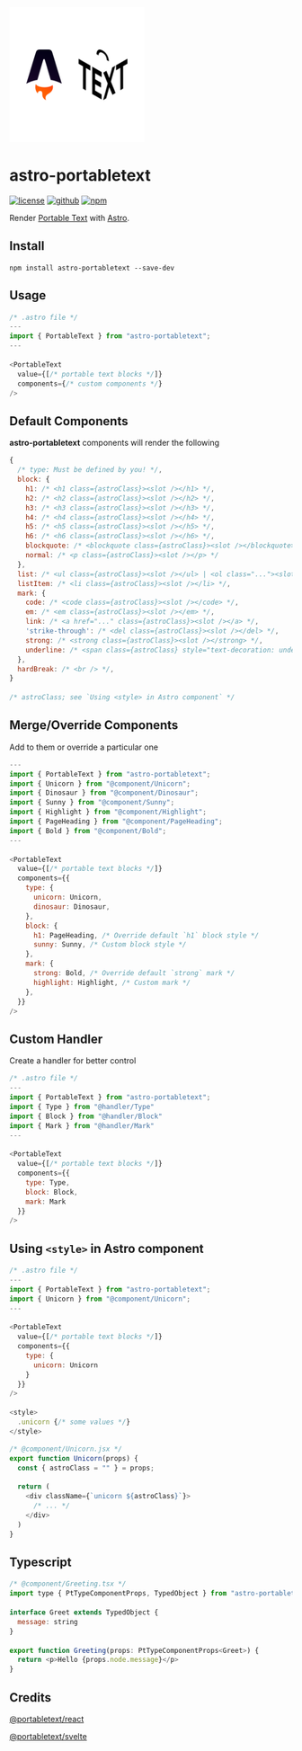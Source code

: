 <div>
  <img src="https://raw.githubusercontent.com/theisel/astro-portabletext/main/logo.svg" width="240" alt="astro-portabletext logo">
</div> 

# astro-portabletext

[![license](https://badgen.net/badge/license/ISC/green)](https://opensource.org/licenses/ISC)
[![github](https://badgen.net/github/release/theisel/astro-portabletext)](https://github.com/theisel/astro-portabletext)
[![npm](https://badgen.net/npm/v/astro-portabletext)](https://www.npmjs.com/package/astro-portabletext)

Render [Portable Text](https://portabletext.org/) with [Astro](https://astro.build/).

## Install
```
npm install astro-portabletext --save-dev
```

## Usage
```js
/* .astro file */
---
import { PortableText } from "astro-portabletext";
---

<PortableText 
  value={[/* portable text blocks */]} 
  components={/* custom components */}
/>
```

## Default Components
**astro-portabletext** components will render the following
```js
{
  /* type: Must be defined by you! */,
  block: {
    h1: /* <h1 class={astroClass}><slot /></h1> */,
    h2: /* <h2 class={astroClass}><slot /></h2> */,
    h3: /* <h3 class={astroClass}><slot /></h3> */,
    h4: /* <h4 class={astroClass}><slot /></h4> */,
    h5: /* <h5 class={astroClass}><slot /></h5> */,
    h6: /* <h6 class={astroClass}><slot /></h6> */,
    blockquote: /* <blockquote class={astroClass}><slot /></blockquote> */,
    normal: /* <p class={astroClass}><slot /></p> */
  },
  list: /* <ul class={astroClass}><slot /></ul> | <ol class="..."><slot /></ol>*/,
  listItem: /* <li class={astroClass}><slot /></li> */,
  mark: {
    code: /* <code class={astroClass}><slot /></code> */,
    em: /* <em class={astroClass}><slot /></em> */,
    link: /* <a href="..." class={astroClass}><slot /></a> */,
    'strike-through': /* <del class={astroClass}><slot /></del> */,
    strong: /* <strong class={astroClass}><slot /></strong> */,
    underline: /* <span class={astroClass} style="text-decoration: underline;"><slot /></span> */
  },
  hardBreak: /* <br /> */,
}

/* astroClass; see `Using <style> in Astro component` */
```

## Merge/Override Components

Add to them or override a particular one
```js
---
import { PortableText } from "astro-portabletext";
import { Unicorn } from "@component/Unicorn";
import { Dinosaur } from "@component/Dinosaur";
import { Sunny } from "@component/Sunny";
import { Highlight } from "@component/Highlight";
import { PageHeading } from "@component/PageHeading";
import { Bold } from "@component/Bold";
---

<PortableText 
  value={[/* portable text blocks */]}
  components={{
    type: {
      unicorn: Unicorn,
      dinosaur: Dinosaur,
    },
    block: {
      h1: PageHeading, /* Override default `h1` block style */
      sunny: Sunny, /* Custom block style */
    },
    mark: {
      strong: Bold, /* Override default `strong` mark */
      highlight: Highlight, /* Custom mark */
    },
  }}
/>
```

## Custom Handler

Create a handler for better control
```js
/* .astro file */
---
import { PortableText } from "astro-portabletext";
import { Type } from "@handler/Type"
import { Block } from "@handler/Block"
import { Mark } from "@handler/Mark"
---

<PortableText 
  value={[/* portable text blocks */]}
  components={{
    type: Type,
    block: Block,
    mark: Mark
  }}
/>
```

## Using `<style>` in Astro component
```js
/* .astro file */
---
import { PortableText } from "astro-portabletext";
import { Unicorn } from "@component/Unicorn";
---

<PortableText 
  value={[/* portable text blocks */]} 
  components={{
    type: {
      unicorn: Unicorn
    }
  }}
/>

<style>
  .unicorn {/* some values */}
</style>
```

```js
/* @component/Unicorn.jsx */
export function Unicorn(props) {
  const { astroClass = "" } = props;

  return (
    <div className={`unicorn ${astroClass}`}>
      /* ... */
    </div>
  )
}
```

## Typescript
```js
/* @component/Greeting.tsx */
import type { PtTypeComponentProps, TypedObject } from "astro-portabletext/types";

interface Greet extends TypedObject {
  message: string
}

export function Greeting(props: PtTypeComponentProps<Greet>) {
  return <p>Hello {props.node.message}</p>
}
```

## Credits
[@portabletext/react](https://github.com/portabletext/react-portabletext)

[@portabletext/svelte](https://github.com/portabletext/svelte-portabletext)